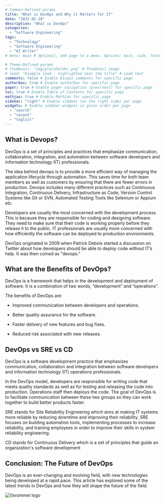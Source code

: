 ```yaml
---
# Common-Defined params
title: "What is DevOps and Why it Matters for IT"
date: "2022-02-28"
description: "What is DevOps"
categories:
  - "Software Engineering"
tags:
  - "Technology"
  - "Software Engineering"
  - "AI Writer"
# menu: main # Optional, add page to a menu. Options: main, side, footer

# Theme-Defined params
# thumbnail: "img/placeholder.png" # Thumbnail image
# lead: "Example lead - highlighted near the title" # Lead text
comments: false # Enable Disqus comments for specific page
authorbox: true # Enable authorbox for specific page
pager: true # Enable pager navigation (prev/next) for specific page
toc: true # Enable Table of Contents for specific page
mathjax: true # Enable MathJax for specific page
sidebar: "right" # Enable sidebar (on the right side) per page
widgets: # Enable sidebar widgets in given order per page
  - "search"
  - "recent"
  - "taglist"
---
```


## What is Devops?

DevOps is a set of principles and practices that emphasize communication, collaboration, integration, and automation between software developers and information technology (IT) professionals.

The idea behind devops is to provide a more efficient way of managing the application lifecycle through automation. This saves time for both team members as well as customers by ensuring that there are fewer errors in production. Devops includes many different practices such as Continuous Integration, Continuous Delivery, Infrastructure as Code, Version Control Systems like Git or SVN, Automated Testing Tools like Selenium or Appium etc.

Developers are usually the most concerned with the development process. This is because they are responsible for coding and designing software. They need to make sure that their code is working properly before they release it to the public. IT professionals are usually more concerned with how efficiently the software can be deployed to production environments.

DevOps originated in 2009 when Patrick Debois started a discussion on Twitter about how developers should be able to deploy code without IT’s help. It was then coined as "devops."

## What are the Benefits of DevOps?

DevOps is a framework that helps in the development and deployment of software. It is a combination of two words, “development” and “operations”.

The benefits of DevOps are:

- Improved communication between developers and operations.

- Better quality assurance for the software.

- Faster delivery of new features and bug fixes.

- Reduced risk associated with new releases.

## DevOps vs SRE vs CD

DevOps is a software development practice that emphasizes communication, collaboration and integration between software developers and information technology (IT) operations professionals.

In the DevOps model, developers are responsible for writing code that meets quality standards as well as for testing and releasing the code into production. Operations staff then deploys the code. The goal of DevOps is to facilitate communication between these two groups so they can work together to build better products faster.

SRE stands for Site Reliability Engineering which aims at making IT systems more reliable by reducing downtime and improving their reliability. SRE focuses on building automation tools, implementing processes to increase reliability, and training employees in order to improve their skills in system reliability engineering.

CD stands for Continuous Delivery which is a set of principles that guide an organization's software development

## Conclusion: The Future of DevOps

DevOps is an ever-changing and evolving field, with new technologies being developed at a rapid pace. This article has explored some of the latest trends in DevOps and how they will shape the future of the field.

![0xrommel logo](/img/0xrommel.png "oxrommel.dev logo")
